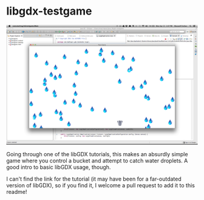# libgdx-testgame

![A screenshot of the test game running](screenshot.png)

Going through one of the libGDX tutorials, this makes an absurdly simple game where you control a bucket and attempt to catch water droplets. A good intro to basic libGDX usage, though.

I can't find the link for the tutorial (it may have been for a far-outdated version of libGDX), so if you find it, I welcome a pull request to add it to this readme!

